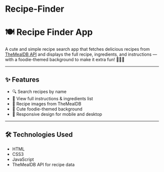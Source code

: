# Recipe-Finder

# 🍽️ Recipe Finder App

A cute and simple recipe search app that fetches delicious recipes from [TheMealDB API](https://www.themealdb.com/) and displays the full recipe, ingredients, and instructions — with a foodie-themed background to make it extra fun! 🍕🍔🍩

---

## ✨ Features

- 🔍 Search recipes by name  
- 📝 View full instructions & ingredients list  
- 📸 Recipe images from TheMealDB  
- 🎨 Cute foodie-themed background  
- 📱 Responsive design for mobile and desktop

---

## 🛠️ Technologies Used

- HTML  
- CSS3  
- JavaScript
- TheMealDB API for recipe data

